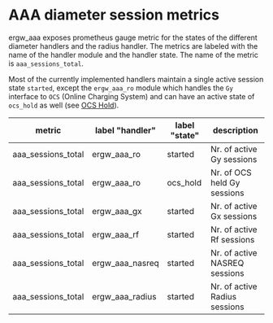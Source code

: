 AAA diameter session metrics
================================

ergw_aaa exposes prometheus gauge metric for the states of the different diameter handlers 
and the radius handler.
The metrics are labeled with the name of the handler module and the handler state. The name 
of the metric is `aaa_sessions_total`.

Most of the currently implemented handlers maintain a single active session state `started`,
 except the `ergw_aaa_ro` module which handles the `Gy` interface to `OCS` (Online Charging
 System) and can have an active state of `ocs_hold` as well (see [OCS Hold](ocs_hold.md)).


| metric             | label "handler" | label "state" | description                    |
|--------------------|-----------------|---------------|--------------------------------|
| aaa_sessions_total | ergw_aaa_ro     | started       | Nr. of active Gy sessions      |
| aaa_sessions_total | ergw_aaa_ro     | ocs_hold      | Nr. of OCS held Gy sessions    |
| aaa_sessions_total | ergw_aaa_gx     | started       | Nr. of active Gx sessions      |
| aaa_sessions_total | ergw_aaa_rf     | started       | Nr. of active Rf sessions      |
| aaa_sessions_total | ergw_aaa_nasreq | started       | Nr. of active NASREQ sessions  |
| aaa_sessions_total | ergw_aaa_radius | started       | Nr. of active Radius sessions  |
